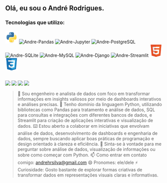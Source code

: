 ## Olá, eu sou o André Rodrigues.

### Tecnologias que utilizo:

<p align="left">
  <img src="https://raw.githubusercontent.com/devicons/devicon/master/icons/python/python-original.svg" alt="Andre-Python" width="40" height="40"/>
  <img src="https://cdn.jsdelivr.net/gh/devicons/devicon@latest/icons/pandas/pandas-original.svg" alt="Andre-Pandas" width="40" height="40"/>
  <img src="https://cdn.jsdelivr.net/gh/devicons/devicon@latest/icons/jupyter/jupyter-original.svg" alt="Andre-Jupyter" width="40" height="40"/>
  <img src="https://cdn.jsdelivr.net/gh/devicons/devicon@latest/icons/postgresql/postgresql-original.svg" alt="Andre-PostgreSQL" width="40" height="40"/>
  <img src="https://cdn.jsdelivr.net/gh/devicons/devicon@latest/icons/sqlite/sqlite-original.svg" alt="Andre-SQLite" width="40" height="40"/>
  <img src="https://cdn.jsdelivr.net/gh/devicons/devicon@latest/icons/mysql/mysql-original.svg" alt="Andre-MySQL" width="40" height="40"/>
  <img src="https://cdn.jsdelivr.net/gh/devicons/devicon@latest/icons/django/django-plain.svg" alt="Andre-Django" width="40" height="40"/>
  <img src="https://cdn.jsdelivr.net/gh/devicons/devicon@latest/icons/streamlit/streamlit-original.svg" alt="Andre-Streamlit" width="40" height="40"/>
  <img src="https://raw.githubusercontent.com/devicons/devicon/master/icons/html5/html5-original.svg" alt="Andre-HTML" width="40" height="40"/>
  <img src="https://raw.githubusercontent.com/devicons/devicon/master/icons/css3/css3-original.svg" alt="Andre-CSS" width="40" height="40"/>
</p>

  
  ##
 
<div> 
  <a href="https://www.instagram.com/andrehrsilva" target="_blank"><img src="https://img.shields.io/badge/-Instagram-%23E4405F?style=for-the-badge&logo=instagram&logoColor=white" target="_blank"></a>
  <a href="https://discord.gg/" target="_blank"><img src="https://img.shields.io/badge/Discord-7289DA?style=for-the-badge&logo=discord&logoColor=white" target="_blank"></a> 
  <a href = "mailto:contatoandrehrsilva@gmail.com"><img src="https://img.shields.io/badge/-Gmail-%23333?style=for-the-badge&logo=gmail&logoColor=white" target="_blank"></a>
  <a href="https://www.linkedin.com/in/andrehrsilva" target="_blank"><img src="https://img.shields.io/badge/-LinkedIn-%230077B5?style=for-the-badge&logo=linkedin&logoColor=white" target="_blank"></a> 
  
</div>


> 🌱 Sou engenheiro e analista de dados com foco em transformar informações em insights valiosos por meio de dashboards interativos e análises precisas.
> 🐍 Tenho domínio da linguagem Python, utilizando bibliotecas como Pandas para tratamento e análise de dados, SQL para consultas e integrações com diferentes bancos de dados, e Streamlit para criação de aplicações interativas e visualização de dados.
> ⌨️ Estou aberto a colaborar em iniciativas que envolvam análise de dados, desenvolvimento de dashboards e engenharia de dados, sempre buscando aplicar boas práticas de programação e design orientado à clareza e eficiência.
> 💬 Sinta-se à vontade para me perguntar sobre análise de dados, visualização de informações ou sobre como começar com Python.
> 📫 Como entrar em contato comigo: andrehrsilva@gmail.com
> 😄 Pronomes: ele/dele
> ⚡ Curiosidade: Gosto bastante de explorar formas criativas de transformar dados em representações visuais claras e informativas.
